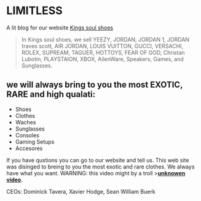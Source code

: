 # LIMITLESS 
A lit blog for our website [Kings soul shoes]()
> In Kings soul shoes, we sell YEEZY, JORDAN, JORDAN 1, JORDAN traves scott, AIR JORDAN, LOUIS VUITTON, GUCCI, VERSACHI, ROLEX, SUPREAM, TAGUER, HOTTOYS, FEAR OF GOD, Christan Lubotin, PLAYSTAION, XBOX, AilenWare, Speakers, Games, and Sunglasses.


## we will always bring to you the most EXOTIC, RARE and high qualati:
* Shoes
* Clothes 
* Waches
* Sunglasses
* Consoles
* Gaming Setups
* Accesores

If you have qustions you can go to our website and tell us. This web site was disinged to breing to you the most exotic and rare clothes. We always have what you want. WARNING: this video might by a troll >[**unknowen video**](").

CEOs: Dominick Tavera, Xavier Hodge, Sean William Buerk
